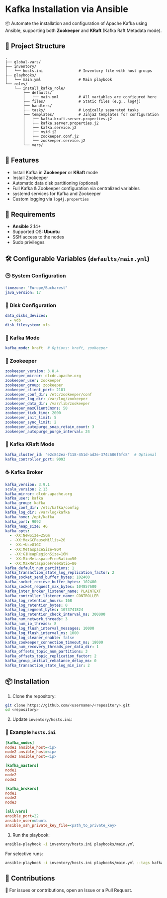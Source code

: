 # Kafka Installation via Ansible

📦 Automate the installation and configuration of Apache Kafka using Ansible, supporting both **Zookeeper** and **KRaft** (Kafka Raft Metadata mode).

## 📁 Project Structure

```
.
├── global-vars/
├── inventory/
│   └── hosts.ini                # Inventory file with host groups
├── playbooks/
│   └── main.yml                 # Main playbook
└── roles/
    └── install_kafka_role/
        ├── defaults/
        │   └── main.yml         # All variables are configured here
        ├── files/               # Static files (e.g., log4j)
        ├── handlers/
        ├── tasks/               # Logically separated tasks
        ├── templates/           # Jinja2 templates for configuration
        │   ├── kafka.kraft.server.properties.j2
        │   ├── kafka.server.properties.j2
        │   ├── kafka.service.j2
        │   ├── myid.j2
        │   ├── zookeeper.conf.j2
        │   └── zookeeper.service.j2
        └── vars/
```

## 🚀 Features

- Install Kafka in **Zookeeper** or **KRaft** mode
- Install Zookeeper
- Automatic data disk partitioning (optional)
- Full Kafka & Zookeeper configuration via centralized variables
- systemd services for Kafka and Zookeeper
- Custom logging via `log4j.properties`

## 🧰 Requirements

- **Ansible** 2.14+
- Supported OS: **Ubuntu**
- SSH access to the nodes
- Sudo privileges

## 🛠️ Configurable Variables (`defaults/main.yml`)

### 🕒 System Configuration

```yaml
timezone: "Europe/Bucharest"
java_version: 17
```

### 💽 Disk Configuration

```yaml
data_disks_devices:
  - vdb
disk_filesystem: xfs
```

### 🧠 Kafka Mode

```yaml
kafka_mode: kraft  # Options: kraft, zookeeper
```

### 🐘 Zookeeper

```yaml
zookeeper_version: 3.8.4
zookeeper_mirror: dlcdn.apache.org
zookeeper_user: zookeeper
zookeeper_group: zookeeper
zookeeper_client_port: 2181
zookeeper_conf_dir: /etc/zookeeper/conf
zookeeper_log_dir: /var/log/zookeeper
zookeeper_data_dir: /var/lib/zookeeper
zookeeper_maxClientCnxns: 50
zookeeper_tick_time: 2000
zookeeper_init_limit: 5
zookeeper_sync_limit: 2
zookeeper_autopurge_snap_retain_count: 3
zookeeper_autopurge_purge_interval: 24
```

### 🔁 Kafka KRaft Mode

```yaml
kafka_cluster_id: "e2c842ea-f118-451d-ad2e-374c606f5fc8"  # Optional
kafka_controller_port: 9093
```

### ☕ Kafka Broker

```yaml
kafka_version: 3.9.1
scala_version: 2.13
kafka_mirror: dlcdn.apache.org
kafka_user: kafka
kafka_group: kafka
kafka_conf_dir: /etc/kafka/config
kafka_log_dir: /var/log/kafka
kafka_home: /opt/kafka
kafka_port: 9092
kafka_heap_size: 4G
kafka_opts:
  - -XX:NewSize=256m
  - -XX:MaxGCPauseMillis=20
  - -XX:+UseG1GC
  - -XX:MetaspaceSize=96M 
  - -XX:G1HeapRegionSize=16M 
  - -XX:MinMetaspaceFreeRatio=50 
  - -XX:MaxMetaspaceFreeRatio=80
kafka_default_num_partitions: 1
kafka_transaction_state_log_replication_factor: 2
kafka_socket_send_buffer_bytes: 102400
kafka_socket_recieve_buffer_bytes: 102400
kafka_socket_request_max_bytes: 104857600
kafka_inter_broker_listener_name: PLAINTEXT
kafka_controller_listener_name: CONTROLLER
kafka_log_retention_hours: 168
kafka_log_retention_bytes: 0
kafka_log_segment_bytes: 1073741824
kafka_log_retention_check_interval_ms: 300000
kafka_num_network_threads: 3
kafka_num_io_threads: 8
kafka_log_flush_interval_messages: 10000
kafka_log_flush_interval_ms: 1000
kafka_log_cleaner_enable: false
kafka_zookeeper_connection_timeout_ms: 18000
kafka_num_recovery_threads_per_data_dir: 1
kafka_offsets_topic_num_partitions: 3
kafka_offsets_topic_replication_factor: 2
kafka_group_initial_rebalance_delay_ms: 0
kafka_transaction_state_log_min_isr: 2
```

## 📦 Installation

1. Clone the repository:

```bash
git clone https://github.com/<username>/<repository>.git
cd <repository>
```

2. Update `inventory/hosts.ini`:

### 🧪 Example `hosts.ini`

```ini
[kafka_nodes]
node1 ansible_host=<ip>
node2 ansible_host=<ip>
node3 ansible_host=<ip>

[kafka_masters]
node1
node2
node3

[kafka_brokers]
node1
node2
node3

[all:vars]
ansible_port=22
ansible_user=ubuntu
ansible_ssh_private_key_file=<path_to_private_key>
```

3. Run the playbook:

```bash
ansible-playbook -i inventory/hosts.ini playbooks/main.yml
```

For selective runs:

```bash
ansible-playbook -i inventory/hosts.ini playbooks/main.yml --tags kafka
```

## 📄 Contributions

🔧 For issues or contributions, open an Issue or a Pull Request.
